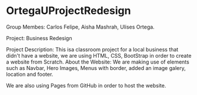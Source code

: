 # OrtegaUProjectRedesign

Group Membes: Carlos Felipe, Aisha Mashrah, Ulises Ortega.

Project: Business Redesign

Project Description: This isa classroom project for a local business that didn't have a website, we are using HTML, CSS, BootStrap in order to create a website
from Scratch.
About the Website: We are making use of elements such as Navbar, Hero Images, Menus with border, added an image galery, location and footer.

We are also using Pages from GitHub in order to host the website.
